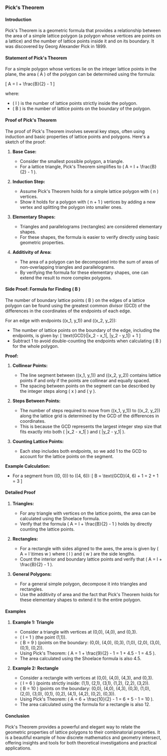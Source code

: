 ### Pick's Theorem

#### Introduction

Pick's Theorem is a geometric formula that provides a relationship between the area of a simple lattice polygon (a polygon whose vertices are points on a lattice) and the number of lattice points inside it and on its boundary. It was discovered by Georg Alexander Pick in 1899.

#### Statement of Pick's Theorem

For a simple polygon whose vertices lie on the integer lattice points in the plane, the area \( A \) of the polygon can be determined using the formula:

\[ A = I + \frac{B}{2} - 1 \]

where:
- \( I \) is the number of lattice points strictly inside the polygon.
- \( B \) is the number of lattice points on the boundary of the polygon.

#### Proof of Pick's Theorem

The proof of Pick's Theorem involves several key steps, often using induction and basic properties of lattice points and polygons. Here's a sketch of the proof:

1. **Base Case:**
   - Consider the smallest possible polygon, a triangle.
   - For a lattice triangle, Pick's Theorem simplifies to \( A = I + \frac{B}{2} - 1 \).

2. **Induction Step:**
   - Assume Pick's Theorem holds for a simple lattice polygon with \( n \) vertices.
   - Show it holds for a polygon with \( n + 1 \) vertices by adding a new vertex and splitting the polygon into smaller ones.

3. **Elementary Shapes:**
   - Triangles and parallelograms (rectangles) are considered elementary shapes.
   - For these shapes, the formula is easier to verify directly using basic geometric properties.

4. **Additivity of Area:**
   - The area of a polygon can be decomposed into the sum of areas of non-overlapping triangles and parallelograms.
   - By verifying the formula for these elementary shapes, one can extend the result to more complex polygons.

#### Side Proof: Formula for Finding \( B \)

The number of boundary lattice points \( B \) on the edges of a lattice polygon can be found using the greatest common divisor (GCD) of the differences in the coordinates of the endpoints of each edge.

For an edge with endpoints \((x_1, y_1)\) and \((x_2, y_2)\):
- The number of lattice points on the boundary of the edge, including the endpoints, is given by:
  \[
  \text{GCD}(|x_2 - x_1|, |y_2 - y_1|) + 1
  \]
- Subtract 1 to avoid double-counting the endpoints when calculating \( B \) for the whole polygon.

**Proof:**
1. **Collinear Points:**
   - The line segment between \((x_1, y_1)\) and \((x_2, y_2)\) contains lattice points if and only if the points are collinear and equally spaced.
   - The spacing between points on the segment can be described by the integer steps along \( x \) and \( y \).

2. **Steps Between Points:**
   - The number of steps required to move from \((x_1, y_1)\) to \((x_2, y_2)\) along the lattice grid is determined by the GCD of the differences in coordinates.
   - This is because the GCD represents the largest integer step size that fits exactly into both \( |x_2 - x_1| \) and \( |y_2 - y_1| \).

3. **Counting Lattice Points:**
   - Each step includes both endpoints, so we add 1 to the GCD to account for the lattice points on the segment.

**Example Calculation:**
- For a segment from \((0, 0)\) to \((4, 6)\):
  \[
  B = \text{GCD}(4, 6) + 1 = 2 + 1 = 3
  \]

#### Detailed Proof

1. **Triangles:**
   - For any triangle with vertices on the lattice points, the area can be calculated using the Shoelace formula.
   - Verify that the formula \( A = I + \frac{B}{2} - 1 \) holds by directly counting the lattice points.

2. **Rectangles:**
   - For a rectangle with sides aligned to the axes, the area is given by \( A = l \times w \) where \( l \) and \( w \) are the side lengths.
   - Count the interior and boundary lattice points and verify that \( A = I + \frac{B}{2} - 1 \).

3. **General Polygons:**
   - For a general simple polygon, decompose it into triangles and rectangles.
   - Use the additivity of area and the fact that Pick's Theorem holds for these elementary shapes to extend it to the entire polygon.

#### Examples

1. **Example 1: Triangle**
   - Consider a triangle with vertices at (0,0), (4,0), and (0,3).
   - \( I = 1 \) (the point (1,1)).
   - \( B = 9 \) (points on the boundary: (0,0), (4,0), (0,3), (1,0), (2,0), (3,0), (0,1), (0,2)).
   - Using Pick's Theorem: \( A = 1 + \frac{9}{2} - 1 = 1 + 4.5 - 1 = 4.5 \).
   - The area calculated using the Shoelace formula is also 4.5.

2. **Example 2: Rectangle**
   - Consider a rectangle with vertices at (0,0), (4,0), (4,3), and (0,3).
   - \( I = 6 \) (points strictly inside: (1,1), (2,1), (3,1), (1,2), (2,2), (3,2)).
   - \( B = 10 \) (points on the boundary: (0,0), (4,0), (4,3), (0,3), (1,0), (2,0), (3,0), (0,1), (0,2), (4,1), (4,2), (0,2), (0,3)).
   - Using Pick's Theorem: \( A = 6 + \frac{10}{2} - 1 = 6 + 5 - 1 = 10 \).
   - The area calculated using the formula for a rectangle is also 12.

#### Conclusion

Pick's Theorem provides a powerful and elegant way to relate the geometric properties of lattice polygons to their combinatorial properties. It is a beautiful example of how discrete mathematics and geometry intersect, offering insights and tools for both theoretical investigations and practical applications.